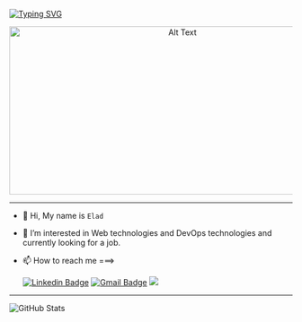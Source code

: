 [![Typing SVG](https://readme-typing-svg.herokuapp.com?duration=3000&center=true&size=40&width=1000&height=90&lines=Welcome+to+my+Github+Page!;I'm+Elad+Harel+😄)](https://git.io/typing-svg)
  

<p align="center">
  <img src="https://hawkticehurst.com/imgs/hero.png" alt="Alt Text" width="600" height="300">
</p>
  
  <hr>


- 👋 Hi, My name is `Elad`
- 👀 I’m interested in Web technologies and DevOps technologies and currently looking for a job.
- 📫 How to reach me ===>

     [![Linkedin Badge](https://img.shields.io/badge/-Elad%20Harel-blue?style=flat-square&logo=Linkedin&logoColor=white&link&=https://www.linkedin.com/in/elad-harel-06ab61183/)](https://www.linkedin.com/in/elad-harel-06ab61183/) 
[![Gmail Badge](https://img.shields.io/badge/-Eladjmc88@gmail.com-c14438?style=flat-square&logo=Gmail&logoColor=white&link=mailto:Eladjmc88@gmail.com)](mailto:benben95939@gmail.com)
    ![](https://komarev.com/ghpvc/?username=eladjmc&style=flat-square)
<hr>


![GitHub Stats](https://github-readme-stats.vercel.app/api?username=eladjmc&theme=radical)


<!---
eladjmc/eladjmc is a ✨ special ✨ repository because its `README.md` (this file) appears on your GitHub profile.
You can click the Preview link to take a look at your changes.
--->
